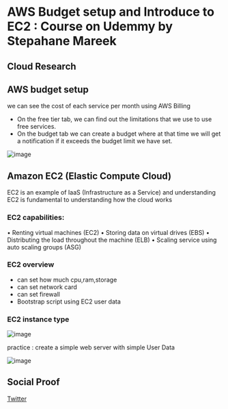 
# AWS Budget setup and Introduce to EC2 : Course on Udemmy by Stepahane Mareek

## Cloud Research

## AWS budget setup 
we can see the cost of each service per month using AWS Billing
- On the free tier tab, we can find out the limitations that we use to use free services.
- On the budget tab we can create a budget where at that time we will get a notification if it exceeds the budget limit we have set.

![image](https://user-images.githubusercontent.com/120786669/211446943-a96c028a-60af-43e4-a7d3-362575c0fe51.png)

## Amazon EC2 (Elastic Compute Cloud)
EC2 is an example of IaaS (Infrastructure as a Service) and understanding EC2 is fundamental to understanding how the cloud works

### EC2 capabilities:
• Renting virtual machines (EC2)
• Storing data on virtual drives (EBS)
• Distributing the load throughout the machine (ELB)
• Scaling service using auto scaling groups (ASG)

### EC2 overview
- can set how much cpu,ram,storage
- can set network card
- can set firewall 
- Bootstrap script using EC2 user data

### EC2 instance type 
![image](https://user-images.githubusercontent.com/120786669/211445376-a27829cd-ac70-4895-a555-401280b93960.png)

practice : create a simple web server with simple User Data 

![image](https://user-images.githubusercontent.com/120786669/211446037-739cd6b2-6c86-4c91-8ff0-9792561d0eba.png)

## Social Proof 
[Twitter](https://mobile.twitter.com/tiaradwim1306/status/1612634080092499968)
